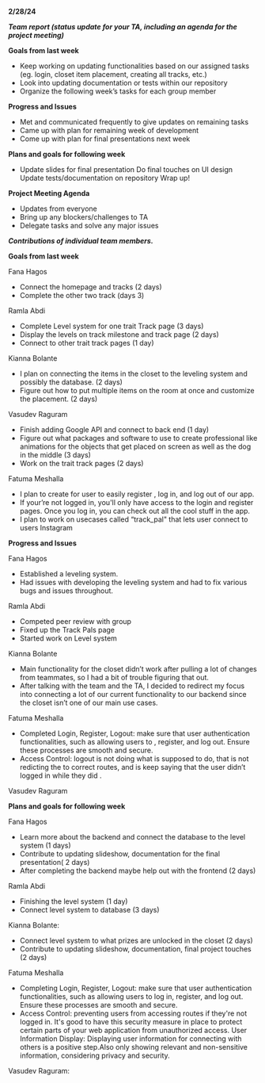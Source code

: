 **2/28/24**

**_Team report (status update for your TA, including an agenda for the project meeting)_**

**Goals from last week**

- Keep working on updating functionalities based on our assigned tasks (eg. login, closet item placement, creating all tracks, etc.)
- Look into updating documentation or tests within our repository
- Organize the following week’s tasks for each group member

**Progress and Issues**

- Met and communicated frequently to give updates on remaining tasks
- Came up with plan for remaining week of development
- Come up with plan for final presentations next week

**Plans and goals for following week**

- Update slides for final presentation
Do final touches on UI design
Update tests/documentation on repository
Wrap up!

**Project Meeting Agenda**

- Updates from everyone
- Bring up any blockers/challenges to TA
- Delegate tasks and solve any major issues

**_Contributions of individual team members._**

**Goals from last week**

Fana Hagos
- Connect the homepage and tracks (2 days)
- Complete the other two track (days 3)

Ramla Abdi
- Complete Level system for one trait Track page (3 days)
- Display the levels on track milestone and track page (2 days)
- Connect to other trait track pages (1 day)


Kianna Bolante
- I plan on connecting the items in the closet to the leveling system and possibly the database. (2 days)
- Figure out how to put multiple items on the room at once and customize the placement. (2 days)

Vasudev Raguram
- Finish adding Google API and connect to back end (1 day)
- Figure out what packages and software to use to create professional like animations for the objects that get placed on screen as well as the dog in the middle (3 days)
- Work on the trait track pages (2 days)


Fatuma Meshalla
- I plan to create  for user to easily register , log in, and log out of our app.
- If your’re not logged in, you'll only have access to  the login and register  pages. Once you log in, you can check out all the cool stuff in the app.
- I plan to work on usecases  called “track_pal" that lets user  connect to users   Instagram

**Progress and Issues**

Fana Hagos
- Established a leveling system.
- Had issues with developing the leveling system and had to fix various bugs and issues throughout.

Ramla Abdi
- Competed peer review with group
- Fixed up the Track Pals page 
- Started work on Level system

Kianna Bolante
- Main functionality for the closet didn’t work after pulling a lot of changes from teammates, so I had a bit of trouble figuring that out.
- After talking with the team and the TA, I decided to redirect my focus into connecting a lot of our current functionality to our backend since the closet isn’t one of our main use cases.

Fatuma Meshalla
- Completed  Login, Register, Logout: make sure that  user authentication functionalities, such as allowing users to , register, and log out. Ensure these processes are smooth and secure.
- Access Control:   logout is not doing  what is supposed to do, that is not redicting the to  correct routes, and is keep saying that the user didn’t logged in while they did . 

Vasudev Raguram


**Plans and goals for following week**

Fana Hagos
- Learn more about the backend and connect the database to the level system (1 days) 
- Contribute to updating slideshow, documentation for the final presentation( 2 days)
- After completing the backend maybe help out with the frontend (2 days)


Ramla Abdi
- Finishing the level system (1 day)
- Connect level system to database (3 days)

Kianna Bolante:
- Connect level system to what prizes are unlocked in the closet (2 days)
- Contribute to updating slideshow, documentation, final project touches (2 days)

Fatuma Meshalla
- Completing Login, Register, Logout: make sure that  user authentication functionalities, such as allowing users to log in, register, and log out. Ensure these processes are smooth and secure.
- Access Control:   preventing users from accessing routes if they're not logged in. It's good to have this security measure in place to protect certain parts of your web application from unauthorized access.
User Information Display: Displaying user information for connecting with others is a positive step.Also  only showing relevant and non-sensitive information, considering privacy and security.

Vasudev Raguram:
